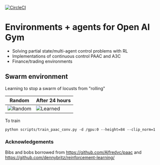 [![CircleCI](https://circleci.com/gh/allentran/golds-rl-gym/tree/master.svg?style=svg)](https://circleci.com/gh/allentran/golds-rl-gym/tree/master)
# Environments + agents for Open AI Gym
* Solving partial state/multi-agent control problems with RL
* Implementations of continuous control PAAC and A3C
* Finance/trading environments

## Swarm environment
Learning to stop a swarm of locusts from "rolling"

Random | After 24 hours
------------ | -------------
![Random](https://media.giphy.com/media/xtpkwoUKvljrcvMGqJ/giphy.gif) | ![Learned](https://media.giphy.com/media/g0w05sZFV8xhve9rzE/giphy.gif)

To train
```
python scripts/train_paac_conv.py -d /gpu:0 --height=84 --clip_norm=1
```
### Acknowledgements
Bibs and bobs borrowed from https://github.com/Alfredvc/paac and https://github.com/dennybritz/reinforcement-learning/
